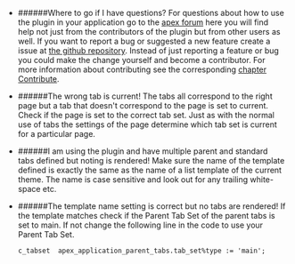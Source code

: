 * ######Where to go if I have questions?
  For questions about how to use the plugin in your application go to the [apex forum](https://community.oracle.com/community/database/developer-tools/application_express) here you will find help not just from the contributors of the plugin but from other users as well. If you want to report a bug or suggested a new feature create a issue at [the github repository](https://github.com/nvanbaren/Tab_menu_list/issues). Instead of just reporting a feature or bug you could make the change yourself and become a contributor. For more information about contributing see the corresponding [chapter Contribute](#contribute).
 
* ######The wrong tab is current! The tabs all correspond to the right page but  a tab that doesn't correspond to the page is set to current.
  Check if the page is set to the correct tab set. Just as with the normal use of tabs the settings of the page determine which tab set is current for a particular page.

* ######I am using the plugin and have multiple parent and standard tabs defined but noting is rendered!
  Make sure the name of the template defined is exactly the same as the name of a list template of the current theme. The name is case sensitive and look out for any trailing white-space etc. 

* ######The template name setting is correct but no tabs are rendered!
  If the template matches check if the Parent Tab Set of the parent tabs is set to main. If not change the following line in the code to use your Parent Tab Set.

      c_tabset  apex_application_parent_tabs.tab_set%type := 'main';


